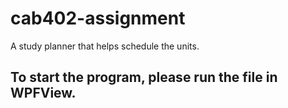 # cab402-assignment
A study planner that helps schedule the units. 

## To start the program, please run the file in WPFView. 
